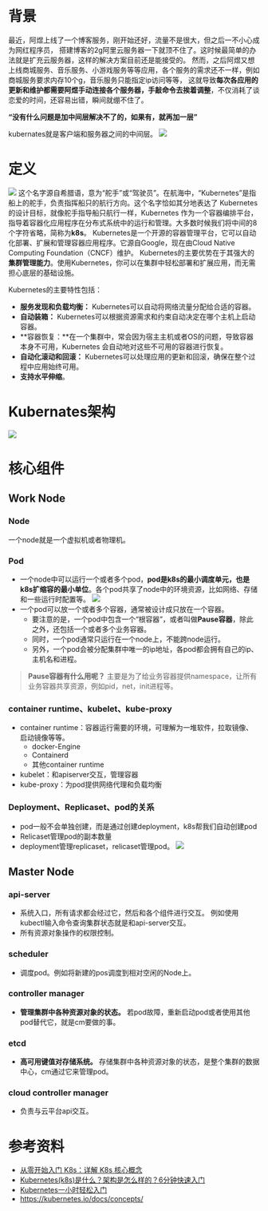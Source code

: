 # 背景

最近，阿煜上线了一个博客服务，刚开始还好，流量不是很大，但之后一不小心成为网红程序员，
搭建博客的2g阿里云服务器一下就顶不住了。这时候最简单的办法就是扩充云服务器，这样的解决方案目前还是能接受的。
然而，之后阿煜又想上线商城服务、音乐服务、小游戏服务等等应用，各个服务的需求还不一样，例如商城服务要求内存10个g，音乐服务只能指定ip访问等等，
这就导致**每次各应用的更新和维护都需要阿煜手动连接各个服务器，手敲命令去挨着调整**，不仅消耗了谈恋爱的时间，还容易出错，瞬间就绷不住了。

**“没有什么问题是加中间层解决不了的，如果有，就再加一层”**

kubernates就是客户端和服务器之间的中间层。
![](https://pic.imgdb.cn/item/663ec6750ea9cb140336831d.png)

# 定义
![](https://pic.imgdb.cn/item/663eca120ea9cb14033b2ebd.png)
这个名字源自希腊语，意为“舵手”或“驾驶员”。在航海中，“Kubernetes”是指船上的舵手，负责指挥船只的航行方向。这个名字恰如其分地表达了 Kubernetes 的设计目标，就像舵手指导船只航行一样，Kubernetes 作为一个容器编排平台，指导着容器化应用程序在分布式系统中的运行和管理。大多数时候我们将中间的8个字符省略，简称为**k8s**。
Kubernetes是一个开源的容器管理平台，它可以自动化部署、扩展和管理容器应用程序。它源自Google，现在由Cloud Native Computing Foundation（CNCF）维护。
Kubernetes的主要优势在于其强大的**集群管理能力**。使用Kubernetes，你可以在集群中轻松部署和扩展应用，而无需担心底层的基础设施。

Kubernetes的主要特性包括：
- **服务发现和负载均衡：** Kubernetes可以自动将网络流量分配给合适的容器。
- **自动装箱：** Kubernetes可以根据资源需求和约束自动决定在哪个主机上启动容器。
- **容器恢复：**在一个集群中，常会因为宿主主机或者OS的问题，导致容器本身不可用，Kubernetes 会自动地对这些不可用的容器进行恢复。
- **自动化滚动和回滚：** Kubernetes可以处理应用的更新和回滚，确保在整个过程中应用始终可用。
- **支持水平伸缩**。

# Kubernates架构
![](https://pic.imgdb.cn/item/668fe982d9c307b7e9a786ea.png)

# 核心组件
## Work Node
### **Node**
一个node就是一个虚拟机或者物理机。
### **Pod**
- 一个node中可以运行一个或者多个pod，**pod是k8s的最小调度单元，也是k8s扩缩容的最小单位**。各个pod共享了node中的环境资源，比如网络、存储和一些运行时配置等。
![](https://pic.imgdb.cn/item/663eced20ea9cb140340c789.png)
- 一个pod可以放一个或者多个容器，通常被设计成只放在一个容器。
  - 要注意的是，一个pod中包含一个“根容器”，或者叫做**Pause容器**，除此之外，还包括一个或者多个业务容器。
  - 同时，一个pod通常只运行在一个node上，不能跨node运行。
  - 另外，一个pod会被分配集群中唯一的ip地址，各pod都会拥有自己的ip、主机名和进程。

> **Pause容器有什么用呢？**
主要是为了给业务容器提供namespace，让所有业务容器共享资源，例如pid，net，init进程等。
###  **container runtime**、**kubelet**、**kube-proxy**
- container runtime：容器运行需要的环境，可理解为一堆软件，拉取镜像、启动镜像等等。
  - docker-Engine
  - Containerd
  - 其他container runtime
- kubelet：和apiserver交互，管理容器
- kube-proxy：为pod提供网络代理和负载均衡
### Deployment、Replicaset、pod的关系
- pod一般不会单独创建，而是通过创建deployment，k8s帮我们自动创建pod
- Relicaset管理pod的副本数量
- deployment管理replicaset，relicaset管理pod。
![](https://pic.imgdb.cn/item/668ff0f6d9c307b7e9ba6355.png)

## Master Node
### api-server
- 系统入口，所有请求都会经过它，然后和各个组件进行交互。
例如使用kubectl输入命令查询集群状态就是和api-server交互。
- 所有资源对象操作的权限控制。
### scheduler
- 调度pod。例如将新建的pos调度到相对空闲的Node上。
### controller manager
- **管理集群中各种资源对象的状态。**
若pod故障，重新启动pod或者使用其他pod替代它，就是cm要做的事。
### etcd
- **高可用键值对存储系统。**
存储集群中各种资源对象的状态，是整个集群的数据中心，cm通过它来管理pod。
### cloud controller manager
- 负责与云平台api交互。



# 参考资料
- [从零开始入门 K8s：详解 K8s 核心概念](https://www.infoq.cn/article/knmavdo3jxs3qpkqtzbw)
- [Kubernetes(k8s)是什么？架构是怎么样的？6分钟快速入门](https://www.bilibili.com/video/BV1Du4m137pK)
- [Kubernetes一小时轻松入门](https://www.bilibili.com/video/BV1Se411r7vY)
- https://kubernetes.io/docs/concepts/